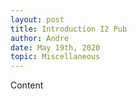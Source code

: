 ```yaml
---
layout: post
title: Introduction I2 Pub
author: Andre
date: May 19th, 2020
topic: Miscellaneous
---
```


Content
